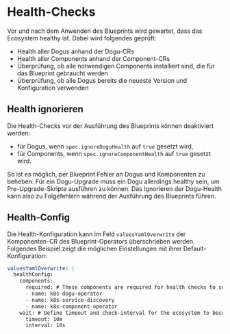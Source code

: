 # Health-Checks

Vor und nach dem Anwenden des Blueprints wird gewartet, dass das Ecosystem healthy ist.
Dabei wird folgendes geprüft:
- Health aller Dogus anhand der Dogu-CRs
- Health aller Components anhand der Component-CRs
- Überprüfung, ob alle notwendigen Components installiert sind, die für das Blueprint gebraucht werden
- Überprüfung, ob alle Dogus bereits die neueste Version und Konfiguration verwenden

## Health ignorieren

Die Health-Checks vor der Ausführung des Blueprints können deaktiviert werden:
- für Dogus, wenn `spec.ignoreDoguHealth` auf `true` gesetzt wird,
- für Components, wenn `spec.ignoreComponentHealth` auf `true` gesetzt wird.

So ist es möglich, per Blueprint Fehler an Dogus und Komponenten zu beheben.
Für ein Dogu-Upgrade muss ein Dogu allerdings healthy sein, um Pre-Upgrade-Skripte ausführen zu können.
Das Ignorieren der Dogu-Health kann also zu Folgefehlern während der Ausführung des Blueprints führen.

## Health-Config

Die Health-Konfiguration kann im Feld `valuesYamlOverwrite` der Komponenten-CR des Blueprint-Operators überschrieben werden.
Folgendes Beispiel zeigt die möglichen Einstellungen mit ihrer Default-Konfiguration:

```yaml
valuesYamlOverwrite: |
  healthConfig:
    components:
      required: # These components are required for health checks to succeed.
      - name: k8s-dogu-operator
      - name: k8s-service-discovery
      - name: k8s-component-operator
    wait: # Define timeout and check-interval for the ecosystem to become healthy.
      timeout: 10m
      interval: 10s
```